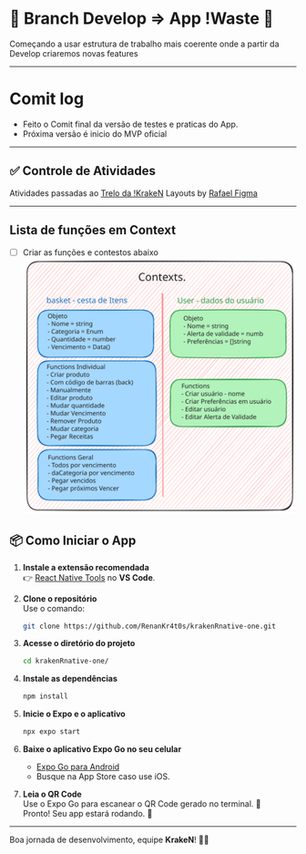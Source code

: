 # 🚀 Branch Develop => App !Waste 🦑

Começando a usar estrutura de trabalho mais coerente onde a partir da Develop criaremos novas features

---

# Comit log
- Feito o Comit final da versão de testes e praticas do App.
- Próxima versão é inicio do MVP oficial
---

## ✅ Controle de Atividades 

Atividades passadas ao [Trelo da !KrakeN](https://trello.com/b/JW9SfSb7/waste)
Layouts by [Rafael Figma](https://www.figma.com/design/rCq7qrpH8J47DpSxrQ53Mw/Jobs?node-id=3533-134&node-type=canvas&t=u6NlPTYBBeYS2oHO-0)

---
## Lista de funções em Context
-[ ] Criar as funções e contestos abaixo
![Lista Context](./notes/planning.excalidraw.svg)



## 📦 Como Iniciar o App  

1. **Instale a extensão recomendada**  
   👉 [React Native Tools](https://marketplace.visualstudio.com/items?itemName=msjsdiag.vscode-react-native) no **VS Code**.

2. **Clone o repositório**  
   Use o comando:  
   ```bash
   git clone https://github.com/RenanKr4t0s/krakenRnative-one.git
   ```  

3. **Acesse o diretório do projeto**  
   ```bash
   cd krakenRnative-one/
   ```  

4. **Instale as dependências**  
   ```bash
   npm install
   ```  

5. **Inicie o Expo e o aplicativo**  
   ```bash
   npx expo start
   ```  

6. **Baixe o aplicativo Expo Go no seu celular**  
   - [Expo Go para Android](https://play.google.com/store/apps/details?id=host.exp.exponent&hl=pt_BR)  
   - Busque na App Store caso use iOS.

7. **Leia o QR Code**  
   Use o Expo Go para escanear o QR Code gerado no terminal. 📱  
   Pronto! Seu app estará rodando. 🚀  

---

Boa jornada de desenvolvimento, equipe **KrakeN**! 🦑🔥